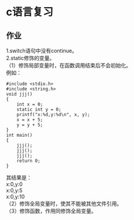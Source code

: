 # c语言复习
## 作业
1.switch语句中没有continue。  
2.static修饰的变量。  
（1）修饰局部变量时，在函数调用结束后不会初始化。  
例如：  
```
#include <stdio.h>
#include <string.h>
void jjj()
{
	int x = 0;
	static int y = 0;
	printf("x:%d,y:%d\n", x, y);
	x = x + 5;
	y = y + 5;
}
int main()
{
	jjj();
	jjj();
	jjj();
	return 0;
}
```  
其结果是：  
x:0,y:0  
x:0,y:5  
x:0,y:10  
（2）修饰全局变量时，使其不能被其他文件引用。  
（3）修饰函数，作用同修饰全局变量。
